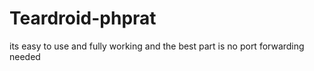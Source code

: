 # Teardroid-phprat


its easy to use and fully working and the best part is no port forwarding needed
